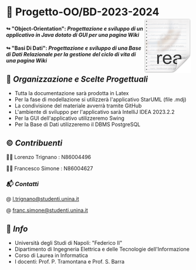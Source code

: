 # 🔖 Progetto-OO/BD-2023-2024  <img src="icon.png" align="right"/> 
#### ↬ "Object-Orientation": **_Progettazione e sviluppo di un applicativo in Java dotato di GUI per una pagina Wiki_** 

#### ↬ "Basi Di Dati": **_Progettazione e sviluppo di una Base di Dati Relazionale per la gestione del ciclo di vita di una pagina Wiki_** 

## 📑 *Organizzazione e Scelte Progettuali*

- Tutta la documentazione sarà prodotta in Latex
- Per la fase di modellazione si utilizzerà l'applicativo StarUML (file .mdj)
- La condivisione del materiale avverrà tramite GitHub
- L'ambiente di sviluppo per l'applicativo sarà IntelliJ IDEA 2023.2.2
- Per la GUI dell'applicativo utilizzeremo Swing
- Per la Base di Dati utilizzeremo il DBMS PostgreSQL

## ©️ *Contribuenti*
👨‍💼  Lorenzo Trignano : N86004496

🙎‍♂️  Francesco Simone : N86004627

### 📬 *Contatti*
@ l.trignano@studenti.unina.it

@ franc.simone@studenti.unina.it

## 🏬 *Info*
- Università degli Studi di Napoli: "Federico II" 
- Dipartimento di Ingegneria Elettrica e delle Tecnologie dell'Informazione
- Corso di Laurea in Informatica
- I docenti: Prof. P. Tramontana e Prof. S. Barra
